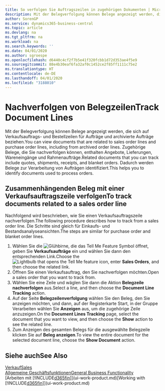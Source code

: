 ```yaml
---
title: So verfolgen Sie Auftragszeilen in zugehörigen Dokumenten | Microsoft Docs
description: Mit der Belegverfolgung können Belege angezeigt werden, die sich auf Verkaufsauftrags- und Bestellzeilen für Aufträge und archivierte Aufträge beziehen. Zugehörige Belege, die Sie nachverfolgen können, enthalten Angebote, Lieferungen, Wareneingänge und Rahmenaufträge. Dadurch werden Belege zur Verarbeitung von Aufträgen identifiziert.
author: SorenGP
ms.service: dynamics365-business-central
ms.topic: article
ms.devlang: na
ms.tgt_pltfrm: na
ms.workload: na
ms.search.keywords: ''
ms.date: 04/01/2020
ms.author: sgroespe
ms.openlocfilehash: d6440c4cf2f7b5e41f320fcbb1d72d353ae4f5e9
ms.sourcegitcommit: 88e4b30eaf6fa32af0c1452ce2f85ff1111c75e2
ms.translationtype: HT
ms.contentlocale: de-DE
ms.lasthandoff: 04/01/2020
ms.locfileid: "3188010"
---
```

# <a name="track-document-lines"></a><span data-ttu-id="1835f-105">Nachverfolgen von Belegzeilen</span><span class="sxs-lookup"><span data-stu-id="1835f-105">Track Document Lines</span></span>
<span data-ttu-id="1835f-106">Mit der Belegverfolgung können Belege angezeigt werden, die sich auf Verkaufsauftrags- und Bestellzeilen für Aufträge und archivierte Aufträge beziehen.</span><span class="sxs-lookup"><span data-stu-id="1835f-106">You can view documents that are related to sales order lines and purchase order lines, including from archived order lines.</span></span> <span data-ttu-id="1835f-107">Zugehörige Belege, die Sie nachverfolgen können, enthalten Angebote, Lieferungen, Wareneingänge und Rahmenaufträge.</span><span class="sxs-lookup"><span data-stu-id="1835f-107">Related documents that you can track include quotes, shipments, receipts, and blanket orders.</span></span> <span data-ttu-id="1835f-108">Dadurch werden Belege zur Verarbeitung von Aufträgen identifiziert.</span><span class="sxs-lookup"><span data-stu-id="1835f-108">This helps you to identify documents used to process orders.</span></span>  

## <a name="to-track-documents-related-to-a-sales-order-line"></a><span data-ttu-id="1835f-109">Zusammenhängenden Beleg mit einer Verkaufsauftragszeile verfolgen</span><span class="sxs-lookup"><span data-stu-id="1835f-109">To track documents related to a sales order line</span></span>
<span data-ttu-id="1835f-110">Nachfolgend wird beschrieben, wie Sie einen Verkaufsauftragszeile nachverfolgen.</span><span class="sxs-lookup"><span data-stu-id="1835f-110">The following procedure describes how to track from a sales order line.</span></span> <span data-ttu-id="1835f-111">Die Schritte sind gleich für Einkaufs- und Bestandsanalyseansichten.</span><span class="sxs-lookup"><span data-stu-id="1835f-111">The steps are similar for purchase order and blanket order lines.</span></span>

1.  <span data-ttu-id="1835f-112">Wählen Sie die ![Glühbirne, die das Tell Me Feature](media/ui-search/search_small.png "Was möchten Sie tun?") Symbol öffnet, geben Sie **Verkaufsaufträge** ein und wählen Sie dann den entsprechenden Link.</span><span class="sxs-lookup"><span data-stu-id="1835f-112">Choose the ![Lightbulb that opens the Tell Me feature](media/ui-search/search_small.png "Tell me what you want to do") icon, enter **Sales Orders**, and then choose the related link.</span></span>  
2.  <span data-ttu-id="1835f-113">Öffnen Sie einen Verkaufsauftrag, den Sie nachverfolgen möchten.</span><span class="sxs-lookup"><span data-stu-id="1835f-113">Open a sales order that you want to track from.</span></span>  
3.  <span data-ttu-id="1835f-114">Wählen Sie eine Zeile und wäglen Sie dann die Aktion **Belegzeile nachverfolgen** aus.</span><span class="sxs-lookup"><span data-stu-id="1835f-114">Select a line, and then choose the **Document Line Tracking** action.</span></span>
4. <span data-ttu-id="1835f-115">Auf der Seite **Belegzeilenverfolgung** wählen Sie den Beleg, den Sie anzeigen möchten, und dann, auf der Registerkarte Start, in der Gruppe Verarbeiten wählen Sie **Anzeigen** aus, um die zugehörige Zeile anzuzeigen.</span><span class="sxs-lookup"><span data-stu-id="1835f-115">On the **Document Lines Tracking** page, select the document that you want to view, and then choose the **Show** action to see the related line.</span></span>
5. <span data-ttu-id="1835f-116">Zum Anzeigen des gesamten Belegs für die ausgewählte Belegzeile klicken Sie auf **Beleg anzeigen**.</span><span class="sxs-lookup"><span data-stu-id="1835f-116">To view the entire document for the selected document line, choose the **Show Document** action.</span></span>

## <a name="see-also"></a><span data-ttu-id="1835f-117">Siehe auch</span><span class="sxs-lookup"><span data-stu-id="1835f-117">See Also</span></span>
[<span data-ttu-id="1835f-118">Verkauf</span><span class="sxs-lookup"><span data-stu-id="1835f-118">Sales</span></span>](sales-manage-sales.md)  
[<span data-ttu-id="1835f-119">Allgemeine Geschäftsfunktionen</span><span class="sxs-lookup"><span data-stu-id="1835f-119">General Business Functionality</span></span>](ui-across-business-areas.md)  
<span data-ttu-id="1835f-120">[Arbeiten mit [!INCLUDE[d365fin](includes/d365fin_md.md)]](ui-work-product.md)</span><span class="sxs-lookup"><span data-stu-id="1835f-120">[Working with [!INCLUDE[d365fin](includes/d365fin_md.md)]](ui-work-product.md)</span></span>
